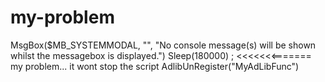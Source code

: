 # my-problem
MsgBox($MB_SYSTEMMODAL, "", "No console message(s) will be shown whilst the messagebox is displayed.")    Sleep(180000) ; &lt;&lt;&lt;&lt;&lt;&lt;&lt;======= my problem... it wont stop the script    AdlibUnRegister("MyAdLibFunc")
